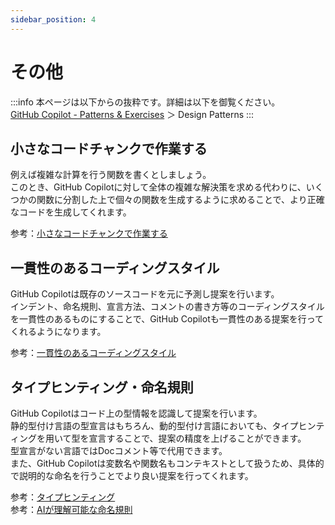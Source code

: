 ```yaml
---
sidebar_position: 4
---
```


# その他

:::info
本ページは以下からの抜粋です。詳細は以下を御覧ください。<br/>
[GitHub Copilot - Patterns & Exercises](https://ai-native-development.gitbook.io/docs/ja) ＞ Design Patterns
:::
<br/>

## 小さなコードチャンクで作業する

例えば複雑な計算を行う関数を書くとしましょう。<br/>
このとき、GitHub Copilotに対して全体の複雑な解決策を求める代わりに、いくつかの関数に分割した上で個々の関数を生成するように求めることで、より正確なコードを生成してくれます。

参考：[小さなコードチャンクで作業する](https://ai-native-development.gitbook.io/docs/v/ja/design-patterns/working-on-small-chunk)

## 一貫性のあるコーディングスタイル

GitHub Copilotは既存のソースコードを元に予測し提案を行います。<br/>
インデント、命名規則、宣言方法、コメントの書き方等のコーディングスタイルを一貫性のあるものにすることで、GitHub Copilotも一貫性のある提案を行ってくれるようになります。

参考：[一貫性のあるコーディングスタイル](https://ai-native-development.gitbook.io/docs/v/ja/design-patterns/consistent-coding-style)

## タイプヒンティング・命名規則

GitHub Copilotはコード上の型情報を認識して提案を行います。<br/>
静的型付け言語の型宣言はもちろん、動的型付け言語においても、タイプヒンティングを用いて型を宣言することで、提案の精度を上げることができます。<br/>
型宣言がない言語ではDocコメント等で代用できます。<br/>
また、GitHub Copilotは変数名や関数名もコンテキストとして扱うため、具体的で説明的な命名を行うことでより良い提案を行ってくれます。

参考：[タイプヒンティング](https://ai-native-development.gitbook.io/docs/v/ja/general/type-hinting)  
参考：[AIが理解可能な命名規則](https://ai-native-development.gitbook.io/docs/v/ja/design-patterns/ai-readable-naming-convention)
